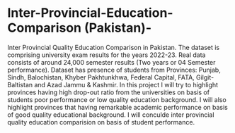 # Inter-Provincial-Education-Comparison (Pakistan)-
Inter Provincial Quality Education Comparison in Pakistan.
The dataset is comprising university exam results for the years 2022-23.
Real data consists of around 24,000 semester results (Two years or 04 Semester performance).
Dataset has presence of students from Provinces: Punjab, Sindh, Balochistan, Khyber Pakhtunkhwa, Federal Capital, FATA, Gilgit-Baltistan and Azad Jammu & Kashmir.
In this project I will try to highlight provinces having high drop-out ratio from the universities on basis of students poor performance or low quality education background.
I will also highlight provinces that having remarkable academic performance on basis of good quality educational background.
I will conculde inter provincial quality education comparision on basis of student performance.
